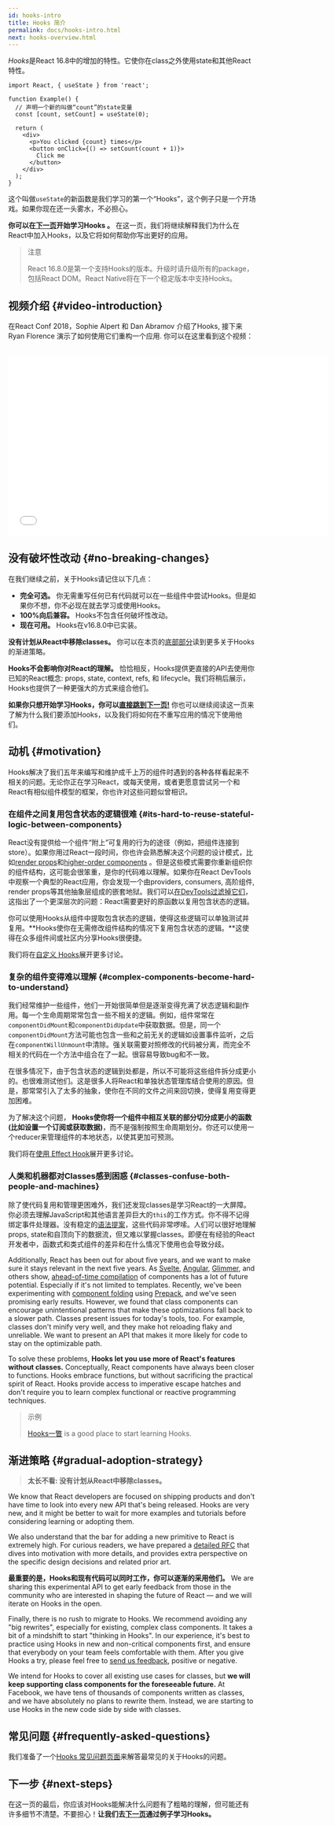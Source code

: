 ```yaml
---
id: hooks-intro
title: Hooks 简介
permalink: docs/hooks-intro.html
next: hooks-overview.html
---
```


*Hooks*是React 16.8中的增加的特性。它使你在class之外使用state和其他React特性。

```js{4,5}
import React, { useState } from 'react';

function Example() {
  // 声明一个新的叫做“count”的state变量
  const [count, setCount] = useState(0);

  return (
    <div>
      <p>You clicked {count} times</p>
      <button onClick={() => setCount(count + 1)}>
        Click me
      </button>
    </div>
  );
}
```

这个叫做`useState`的新函数是我们学习的第一个“Hooks”，这个例子只是一个开场戏。如果你现在还一头雾水，不必担心。

**你可以在[下一页](/docs/hooks-overview.html)开始学习Hooks 。** 在这一页，我们将继续解释我们为什么在React中加入Hooks，以及它将如何帮助你写出更好的应用。

>注意
>
>React 16.8.0是第一个支持Hooks的版本。升级时请升级所有的package，包括React DOM。React Native将在下一个稳定版本中支持Hooks。

## 视频介绍 {#video-introduction}

在React Conf 2018，Sophie Alpert 和 Dan Abramov 介绍了Hooks, 接下来 Ryan Florence 演示了如何使用它们重构一个应用. 你可以在这里看到这个视频：

<br>

<iframe width="650" height="366" src="//www.youtube.com/embed/dpw9EHDh2bM" frameborder="0" allowfullscreen></iframe>

## 没有破坏性改动 {#no-breaking-changes}

在我们继续之前，关于Hooks请记住以下几点：

* **完全可选。** 你无需重写任何已有代码就可以在一些组件中尝试Hooks。但是如果你不想，你不必现在就去学习或使用Hooks。
* **100%向后兼容。** Hooks不包含任何破坏性改动。
* **现在可用。** Hooks在v16.8.0中已实装。

**没有计划从React中移除classes。** 你可以在本页的[底部部分](#gradual-adoption-strategy)读到更多关于Hooks的渐进策略。

**Hooks不会影响你对React的理解。** 恰恰相反，Hooks提供更直接的API去使用你已知的React概念: props, state, context, refs, 和 lifecycle。我们将稍后展示，Hooks也提供了一种更强大的方式来组合他们。

**如果你只想开始学习Hooks，你可以[直接跳到下一页!](/docs/hooks-overview.html)** 你也可以继续阅读这一页来了解为什么我们要添加Hooks，以及我们将如何在不重写应用的情况下使用他们。

## 动机 {#motivation}

Hooks解决了我们五年来编写和维护成千上万的组件时遇到的各种各样看起来不相关的问题。无论你正在学习React，或每天使用，或者更愿意尝试另一个和React有相似组件模型的框架，你也许对这些问题似曾相识。

### 在组件之间复用包含状态的逻辑很难 {#its-hard-to-reuse-stateful-logic-between-components}

React没有提供给一个组件“附上”可复用的行为的途径（例如，把组件连接到store）。如果你用过React一段时间，你也许会熟悉解决这个问题的设计模式，比如[render props](/docs/render-props.html)和[higher-order components](/docs/higher-order-components.html) 。但是这些模式需要你重新组织你的组件结构，这可能会很笨重，是你的代码难以理解。如果你在React DevTools中观察一个典型的React应用，你会发现一个由providers, consumers, 高阶组件, render props等其他抽象层组成的嵌套地狱。我们可以[在DevTools过滤掉它们](https://github.com/facebook/react-devtools/pull/503)，这指出了一个更深层次的问题：React需要更好的原函数以复用包含状态的逻辑。

你可以使用Hooks从组件中提取包含状态的逻辑，使得这些逻辑可以单独测试并复用。**Hooks使你在无需修改组件结构的情况下复用包含状态的逻辑。**这使得在众多组件间或社区内分享Hooks很便捷。

我们将在[自定义 Hooks](/docs/hooks-custom.html)展开更多讨论。

### 复杂的组件变得难以理解 {#complex-components-become-hard-to-understand}

我们经常维护一些组件，他们一开始很简单但是逐渐变得充满了状态逻辑和副作用。每一个生命周期常常包含一些不相关的逻辑。例如，组件常常在`componentDidMount`和`componentDidUpdate`中获取数据。但是，同一个`componentDidMount`方法可能也包含一些和之前无关的逻辑如设置事件监听，之后在`componentWillUnmount`中清除。强关联需要对照修改的代码被分离，而完全不相关的代码在一个方法中组合在了一起。很容易导致bug和不一致。

在很多情况下，由于包含状态的逻辑到处都是，所以不可能将这些组件拆分成更小的。也很难测试他们。这是很多人将React和单独状态管理库结合使用的原因。但是，那常常引入了太多的抽象，使你在不同的文件之间来回切换，使得复用变得更加困难。

为了解决这个问题， **Hooks使你将一个组件中相互关联的部分切分成更小的函数(比如设置一个订阅或获取数据)**，而不是强制按照生命周期划分。你还可以使用一个reducer来管理组件的本地状态，以使其更加可预测。

我们将在[使用 Effect Hook](/docs/hooks-effect.html#tip-use-multiple-effects-to-separate-concerns)展开更多讨论。

### 人类和机器都对Classes感到困惑 {#classes-confuse-both-people-and-machines}

除了使代码复用和管理更困难外，我们还发现classes是学习React的一大屏障。你必须去理解JavaScript和其他语言差异巨大的`this`的工作方式。你不得不记得绑定事件处理器。没有稳定的[语法提案](https://babeljs.io/docs/en/babel-plugin-transform-class-properties/)，这些代码非常啰嗦。人们可以很好地理解props, state和自顶向下的数据流，但又难以掌握classes。即便在有经验的React开发者中，函数式和类式组件的差异和在什么情况下使用也会导致分歧。


Additionally, React has been out for about five years, and we want to make sure it stays relevant in the next five years. As [Svelte](https://svelte.technology/), [Angular](https://angular.io/), [Glimmer](https://glimmerjs.com/), and others show, [ahead-of-time compilation](https://en.wikipedia.org/wiki/Ahead-of-time_compilation) of components has a lot of future potential. Especially if it's not limited to templates. Recently, we've been experimenting with [component folding](https://github.com/facebook/react/issues/7323) using [Prepack](https://prepack.io/), and we've seen promising early results. However, we found that class components can encourage unintentional patterns that make these optimizations fall back to a slower path. Classes present issues for today's tools, too. For example, classes don't minify very well, and they make hot reloading flaky and unreliable. We want to present an API that makes it more likely for code to stay on the optimizable path.

To solve these problems, **Hooks let you use more of React's features without classes.** Conceptually, React components have always been closer to functions. Hooks embrace functions, but without sacrificing the practical spirit of React. Hooks provide access to imperative escape hatches and don't require you to learn complex functional or reactive programming techniques.

>示例
>
>[Hooks一瞥](/docs/hooks-overview.html) is a good place to start learning Hooks.

## 渐进策略 {#gradual-adoption-strategy}

>**太长不看: 没有计划从React中移除classes。**

We know that React developers are focused on shipping products and don't have time to look into every new API that's being released. Hooks are very new, and it might be better to wait for more examples and tutorials before considering learning or adopting them.

We also understand that the bar for adding a new primitive to React is extremely high. For curious readers, we have prepared a [detailed RFC](https://github.com/reactjs/rfcs/pull/68) that dives into motivation with more details, and provides extra perspective on the specific design decisions and related prior art.

**最重要的是，Hooks和现有代码可以同时工作，你可以逐渐的采用他们。** We are sharing this experimental API to get early feedback from those in the community who are interested in shaping the future of React — and we will iterate on Hooks in the open.

Finally, there is no rush to migrate to Hooks. We recommend avoiding any "big rewrites", especially for existing, complex class components. It takes a bit of a mindshift to start "thinking in Hooks". In our experience, it's best to practice using Hooks in new and non-critical components first, and ensure that everybody on your team feels comfortable with them. After you give Hooks a try, please feel free to [send us feedback](https://github.com/facebook/react/issues/new), positive or negative.

We intend for Hooks to cover all existing use cases for classes, but **we will keep supporting class components for the foreseeable future.** At Facebook, we have tens of thousands of components written as classes, and we have absolutely no plans to rewrite them. Instead, we are starting to use Hooks in the new code side by side with classes.

## 常见问题 {#frequently-asked-questions}

我们准备了一个[Hooks 常见问题页面](/docs/hooks-faq.html)来解答最常见的关于Hooks的问题。

## 下一步 {#next-steps}

在这一页的最后，你应该对Hooks能解决什么问题有了粗略的理解，但可能还有许多细节不清楚。不要担心！**让我们去[下一页](/docs/hooks-overview.html)通过例子学习Hooks。**

